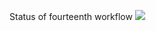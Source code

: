 Status of fourteenth workflow
<img src="https://github.com/SergeyNefyodov/github-actions/actions/workflows/fourteenth-workflow.yml/badge.svg?brahch=main">